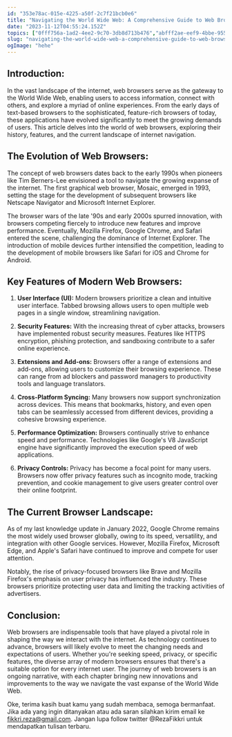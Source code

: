 ```yaml
---
id: "353e78ac-015e-4225-a50f-2c7f21bcb0e6"
title: "Navigating the World Wide Web: A Comprehensive Guide to Web Browsers"
date: "2023-11-12T04:55:24.152Z"
topics: ["0fff756a-1ad2-4ee2-9c70-3db8d713b476","abfff2ae-eef9-4bbe-9556-62ed7235fc1f"]
slug: "navigating-the-world-wide-web-a-comprehensive-guide-to-web-browsers"
ogImage: "hehe"
---
```


## Introduction:

In the vast landscape of the internet, web browsers serve as the gateway to the World Wide Web, enabling users to access information, connect with others, and explore a myriad of online experiences. From the early days of text-based browsers to the sophisticated, feature-rich browsers of today, these applications have evolved significantly to meet the growing demands of users. This article delves into the world of web browsers, exploring their history, features, and the current landscape of internet navigation.

## The Evolution of Web Browsers:

The concept of web browsers dates back to the early 1990s when pioneers like Tim Berners-Lee envisioned a tool to navigate the growing expanse of the internet. The first graphical web browser, Mosaic, emerged in 1993, setting the stage for the development of subsequent browsers like Netscape Navigator and Microsoft Internet Explorer.

The browser wars of the late '90s and early 2000s spurred innovation, with browsers competing fiercely to introduce new features and improve performance. Eventually, Mozilla Firefox, Google Chrome, and Safari entered the scene, challenging the dominance of Internet Explorer. The introduction of mobile devices further intensified the competition, leading to the development of mobile browsers like Safari for iOS and Chrome for Android.

## Key Features of Modern Web Browsers:

1. **User Interface (UI):** Modern browsers prioritize a clean and intuitive user interface. Tabbed browsing allows users to open multiple web pages in a single window, streamlining navigation.

2. **Security Features:** With the increasing threat of cyber attacks, browsers have implemented robust security measures. Features like HTTPS encryption, phishing protection, and sandboxing contribute to a safer online experience.

3. **Extensions and Add-ons:** Browsers offer a range of extensions and add-ons, allowing users to customize their browsing experience. These can range from ad blockers and password managers to productivity tools and language translators.

4. **Cross-Platform Syncing:** Many browsers now support synchronization across devices. This means that bookmarks, history, and even open tabs can be seamlessly accessed from different devices, providing a cohesive browsing experience.

5. **Performance Optimization:** Browsers continually strive to enhance speed and performance. Technologies like Google's V8 JavaScript engine have significantly improved the execution speed of web applications.

6. **Privacy Controls:** Privacy has become a focal point for many users. Browsers now offer privacy features such as incognito mode, tracking prevention, and cookie management to give users greater control over their online footprint.

## The Current Browser Landscape:

As of my last knowledge update in January 2022, Google Chrome remains the most widely used browser globally, owing to its speed, versatility, and integration with other Google services. However, Mozilla Firefox, Microsoft Edge, and Apple's Safari have continued to improve and compete for user attention.

Notably, the rise of privacy-focused browsers like Brave and Mozilla Firefox's emphasis on user privacy has influenced the industry. These browsers prioritize protecting user data and limiting the tracking activities of advertisers.

## Conclusion:

Web browsers are indispensable tools that have played a pivotal role in shaping the way we interact with the internet. As technology continues to advance, browsers will likely evolve to meet the changing needs and expectations of users. Whether you're seeking speed, privacy, or specific features, the diverse array of modern browsers ensures that there's a suitable option for every internet user. The journey of web browsers is an ongoing narrative, with each chapter bringing new innovations and improvements to the way we navigate the vast expanse of the World Wide Web.

Oke, terima kasih buat kamu yang sudah membaca, semoga bermanfaat. Jika ada yang ingin ditanyakan atau ada saran silahkan kirim email ke fikkri.reza@gmail.com. Jangan lupa follow twitter @RezaFikkri untuk mendapatkan tulisan terbaru.
